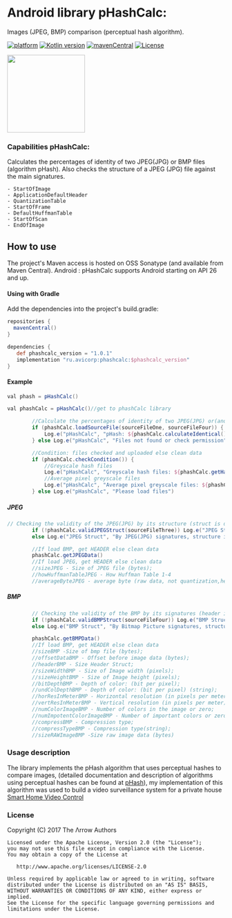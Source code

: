 # Android library pHashCalc:
Images (JPEG, BMP) comparison (perceptual hash algorithm).

[![platform](https://img.shields.io/badge/platform-Android-yellow.svg)](https://www.android.com)
[![Kotlin version](https://img.shields.io/badge/Kotlin-1.7.20-blue)]([https://kotlinlang.org/docs/whatsnew16.html](https://kotlinlang.org/docs/whatsnew1720.html))
[![mavenCentral](https://img.shields.io/badge/Download-v1.0.0-red)](https://search.maven.org/search?q=ru.avicorp.phashcalc)
[![License](https://img.shields.io/badge/License-Apache%202.0-blue.svg)](https://www.apache.org/licenses/LICENSE-2.0)


<img align="center" src="https://github.com/avbase/pHashCalc/blob/main/phashResult.gif" height="180" style="max-width: 50%; display: inline-block;" data-target="animated-image.originalImage">



###  Capabilities pHashCalc: 

Сalculates the percentages of identity of two JPEG(JPG) or BMP files (algorithm pHash).
Also checks the structure of a JPEG (JPG) file against the main signatures.

    - StartOfImage
    - ApplicationDefaultHeader
    - QuantizationTable
    - StartOfFrame
    - DefaultHuffmanTable
    - StartOfScan
    - EndOfImage

## How to use

The project's Maven access is hosted on OSS Sonatype (and available from Maven Central).
Android : pHashCalc supports Android starting on API 26 and up.

#### Using with Gradle

Add the dependencies into the project's build.gradle:
```groovy
repositories {
  mavenCentral()
}

dependencies {
   def phashcalc_version = "1.0.1"
   implementation "ru.avicorp:phashcalc:$phashcalc_version"
}
```

#### Example

```groovy
val phash = pHashCalc()

val phashCalc = pHashCalc()//get to phashCalc library

        //Сalculate the percentages of identity of two JPEG(JPG) or(and) BMP files (algorithm pHash)
        if (phashCalc.loadSourceFile(sourceFileOne, sourceFileFour)) {
            Log.e("pHashCalc", "pHash: ${phashCalc.calculateIdentical()}%")
        } else Log.e("pHashCalc", "Files not found or check permission")

        //Condition: files checked and uploaded else clean data
        if (phashCalc.checkCondition()) {
            //Greyscale hash files
            Log.e("pHashCalc", "Greyscale hash files: ${phashCalc.getHashOne()} vs ${phashCalc.getHashTwo()}")
            //Average pixel greyscale files
            Log.e("pHashCalc", "Average pixel greyscale files: ${phashCalc.getAveragePixelOne()} vs  ${phashCalc.getAveragePixelTwo()}")
        } else Log.e("pHashCalc", "Please load files")

```
##### JPEG
```groovy
// Checking the validity of the JPEG(JPG) by its structure (struct is displayed in the log)
        if (!phashCalc.validJPEGStruct(sourceFileThree)) Log.e("JPEG Struct", "This file is not JPEG(JPG)")
        else Log.e("JPEG Struct", "By JPEG(JPG) signatures, structure is correct")

        //If load BMP, get HEADER else clean data
        phashCalc.getJPEGData()
        //If load JPEG, get HEADER else clean data
        //sizeJPEG - Size of JPEG file (bytes);
        //howHuffmanTableJPEG - How Huffman Table 1-4
        //averageByteJPEG - average byte (raw data, not quantization,header,haffman)
```
##### BMP
```groovy
        // Checking the validity of the BMP by its signatures (header is displayed in the log)
        if (!phashCalc.validBMPStruct(sourceFileFour)) Log.e("BMP Struct", "This file is not BMP")
        else Log.e("BMP Struct", "By Bitmap Picture signatures, structure is correct")

        phashCalc.getBMPData()
        //If load BMP, get HEADER else clean data
        //sizeBMP -Size of bmp file (bytes);
        //offsetDataBMP - Offset before image data (bytes);
        //headerBMP - Size Header Struct;
        //sizeWidthBMP - Size of Image width (pixels);
        //sizeHeightBMP - Size of Image height (pixels);
        //bitDepthBMP - Depth of color: (bit per pixel);
        //undColDepthBMP - Depth of color: (bit per pixel) (string);
        //horResInMeterBMP - Horizontal resolution (in pixels per meter);
        //vertResInMeterBMP - Vertical resolution (in pixels per meter);
        //numColorImageBMP - Number of colors in the image or zero;
        //numImpotentColorImageBMP - Number of important colors or zero;
        //compressBMP - Compression type;
        //compressTypeBMP - Compression type(string);
        //sizeRAWImageBMP -Size raw image data (bytes)
```



### Usage description

The library implements the pHash algorithm that uses perceptual hashes to compare images, (detailed documentation and description of algorithms using perceptual hashes can be found at [pHash](https://pHash.org)), my implementation of this algorithm was used to build a video surveillance system for a private house [Smart Home Video Control](https://avicorp.ru)

### License

 Copyright (C) 2017 The Λrrow Authors

    Licensed under the Apache License, Version 2.0 (the "License");
    you may not use this file except in compliance with the License.
    You may obtain a copy of the License at

       http://www.apache.org/licenses/LICENSE-2.0

    Unless required by applicable law or agreed to in writing, software
    distributed under the License is distributed on an "AS IS" BASIS,
    WITHOUT WARRANTIES OR CONDITIONS OF ANY KIND, either express or implied.
    See the License for the specific language governing permissions and
    limitations under the License.